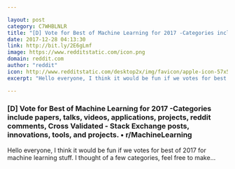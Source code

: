 ```yaml
---

layout: post
category: C7WHBLNLR
title: "[D] Vote for Best of Machine Learning for 2017 -Categories include papers, talks, videos, applications, projects, reddit comments, Cross Validated - Stack Exchange posts, innovations, tools, and projects. • r/MachineLearning"
date: 2017-12-28 04:13:30
link: http://bit.ly/2E6gLmf
image: https://www.redditstatic.com/icon.png
domain: reddit.com
author: "reddit"
icon: http://www.redditstatic.com/desktop2x/img/favicon/apple-icon-57x57.png
excerpt: "Hello everyone, I think it would be fun if we votes for best of 2017 for machine learning stuff. I thought of a few categories, feel free to make..."

---
```


### [D] Vote for Best of Machine Learning for 2017 -Categories include papers, talks, videos, applications, projects, reddit comments, Cross Validated - Stack Exchange posts, innovations, tools, and projects. • r/MachineLearning

Hello everyone, I think it would be fun if we votes for best of 2017 for machine learning stuff. I thought of a few categories, feel free to make...